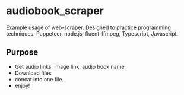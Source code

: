 # audiobook_scraper

Example usage of web-scraper. Designed to practice programming techniques. Puppeteer, node.js, fluent-ffmpeg, Typescript, Javascript.

## Purpose

- Get audio links, image link, audio book name.
- Download files
- concat into one file.
- enjoy!
